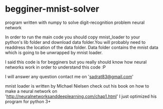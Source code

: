 # begginer-mnist-solver
program written with numpy to solve digit-recognition problem neural network

In order to run the main code you should copy mnist_loader to your python's lib folder and download data folder.You will probably need to readdress the location of the data folder. Data folder contains the mnist data which is going to be unwrapped by mnist loader.

I said this code is for begginers but you really should know how neural networks work in order to understand this code :P

I will answer any question contact me on 'sadrat83@gmail.com'

mnist loader is written by Michael Nielsen check out his book on how to make a neural network on 'http://neuralnetworksanddeeplearning.com/chap1.html' I just optimized his program for python 3+
